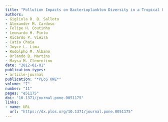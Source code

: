 ```yaml
---
title: "Pollution Impacts on Bacterioplankton Diversity in a Tropical Urban Coastal Lagoon System"
authors:
- Gigliola R. B. Salloto
- Alexander M. Cardoso
- Felipe H. Coutinho
- Leonardo H. Pinto
- Ricardo P. Vieira
- Catia Chaia
- Joyce L. Lima
- Rodolpho M. Albano
- Orlando B. Martins
- Maysa M. Clementino
date: "2012-01-01"
publication-types:
- article-journal
publication: "*PLoS ONE*"
volume: "7"
number: "11"
pages: "e51175"
doi: "10.1371/journal.pone.0051175"
links:
- name: URL
  url: "https://dx.plos.org/10.1371/journal.pone.0051175"
---
```

